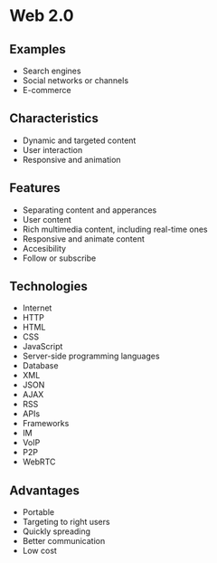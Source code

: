 # Web 2.0

## Examples

- Search engines
- Social networks or channels
- E-commerce

## Characteristics

- Dynamic and targeted content
- User interaction
- Responsive and animation

## Features

- Separating content and apperances
- User content
- Rich multimedia content, including real-time ones
- Responsive and animate content
- Accesibility
- Follow or subscribe

## Technologies

- Internet
- HTTP
- HTML
- CSS
- JavaScript
- Server-side programming languages
- Database
- XML
- JSON
- AJAX  
- RSS
- APIs
- Frameworks
- IM
- VoIP
- P2P
- WebRTC

## Advantages

- Portable
- Targeting to right users
- Quickly spreading
- Better communication
- Low cost